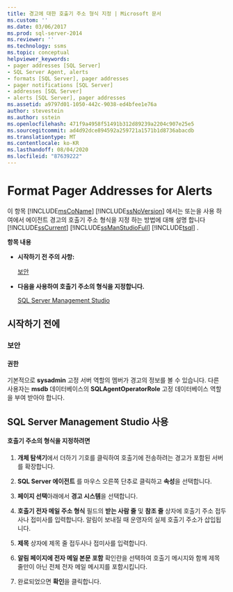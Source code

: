 ```yaml
---
title: 경고에 대한 호출기 주소 형식 지정 | Microsoft 문서
ms.custom: ''
ms.date: 03/06/2017
ms.prod: sql-server-2014
ms.reviewer: ''
ms.technology: ssms
ms.topic: conceptual
helpviewer_keywords:
- pager addresses [SQL Server]
- SQL Server Agent, alerts
- formats [SQL Server], pager addresses
- pager notifications [SQL Server]
- addresses [SQL Server]
- alerts [SQL Server], pager addresses
ms.assetid: a9797d01-1050-442c-9038-ed4bfee1e76a
author: stevestein
ms.author: sstein
ms.openlocfilehash: 471f9a4958f51491b312d89239a2204c907e25e5
ms.sourcegitcommit: ad4d92dce894592a259721a1571b1d8736abacdb
ms.translationtype: MT
ms.contentlocale: ko-KR
ms.lasthandoff: 08/04/2020
ms.locfileid: "87639222"
---
```

# <a name="format-pager-addresses-for-alerts"></a>Format Pager Addresses for Alerts
  이 항목 [!INCLUDE[msCoName](../../includes/msconame-md.md)] [!INCLUDE[ssNoVersion](../../includes/ssnoversion-md.md)] 에서는 또는을 사용 하 여에서 에이전트 경고의 호출기 주소 형식을 지정 하는 방법에 대해 설명 합니다 [!INCLUDE[ssCurrent](../../includes/sscurrent-md.md)] [!INCLUDE[ssManStudioFull](../../includes/ssmanstudiofull-md.md)] [!INCLUDE[tsql](../../includes/tsql-md.md)] .  
  
 **항목 내용**  
  
-   **시작하기 전 주의 사항:**  
  
     [보안](#Security)  
  
-   **다음을 사용하여 호출기 주소의 형식을 지정합니다.**  
  
     [SQL Server Management Studio](#SSMSProcedure)  
  
##  <a name="before-you-begin"></a><a name="BeforeYouBegin"></a> 시작하기 전에  
  
###  <a name="security"></a><a name="Security"></a> 보안  
  
####  <a name="permissions"></a><a name="Permissions"></a> 권한  
 기본적으로 **sysadmin** 고정 서버 역할의 멤버가 경고의 정보를 볼 수 있습니다. 다른 사용자는 **msdb** 데이터베이스의 **SQLAgentOperatorRole** 고정 데이터베이스 역할을 부여 받아야 합니다.  
  
##  <a name="using-sql-server-management-studio"></a><a name="SSMSProcedure"></a> SQL Server Management Studio 사용  
  
#### <a name="to-format-pager-addresses"></a>호출기 주소의 형식을 지정하려면  
  
1.  **개체 탐색기**에서 더하기 기호를 클릭하여 호출기에 전송하려는 경고가 포함된 서버를 확장합니다.  
  
2.  **SQL Server 에이전트** 를 마우스 오른쪽 단추로 클릭하고 **속성**을 선택합니다.  
  
3.  **페이지 선택**아래에서 **경고 시스템**을 선택합니다.  
  
4.  **호출기 전자 메일 주소 형식** 필드의 **받는 사람 줄** 및 **참조 줄** 상자에 호출기 주소 접두사나 접미사를 입력합니다. 알림이 보내질 때 운영자의 실제 호출기 주소가 삽입됩니다.  
  
5.  **제목** 상자에 제목 줄 접두사나 접미사를 입력합니다.  
  
6.  **알림 페이지에 전자 메일 본문 포함** 확인란을 선택하여 호출기 메시지와 함께 제목 줄만이 아닌 전체 전자 메일 메시지를 포함시킵니다.  
  
7.  완료되었으면 **확인**을 클릭합니다.  
  
  
